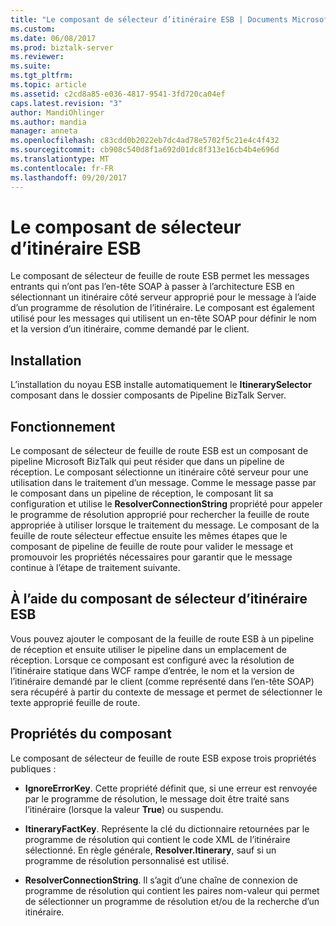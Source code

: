 ```yaml
---
title: "Le composant de sélecteur d’itinéraire ESB | Documents Microsoft"
ms.custom: 
ms.date: 06/08/2017
ms.prod: biztalk-server
ms.reviewer: 
ms.suite: 
ms.tgt_pltfrm: 
ms.topic: article
ms.assetid: c2cd8a85-e036-4817-9541-3fd720ca04ef
caps.latest.revision: "3"
author: MandiOhlinger
ms.author: mandia
manager: anneta
ms.openlocfilehash: c83cdd0b2022eb7dc4ad78e5702f5c21e4c4f432
ms.sourcegitcommit: cb908c540d8f1a692d01dc8f313e16cb4b4e696d
ms.translationtype: MT
ms.contentlocale: fr-FR
ms.lasthandoff: 09/20/2017
---
```

# <a name="the-esb-itinerary-selector-component"></a>Le composant de sélecteur d’itinéraire ESB
Le composant de sélecteur de feuille de route ESB permet les messages entrants qui n’ont pas l’en-tête SOAP à passer à l’architecture ESB en sélectionnant un itinéraire côté serveur approprié pour le message à l’aide d’un programme de résolution de l’itinéraire. Le composant est également utilisé pour les messages qui utilisent un en-tête SOAP pour définir le nom et la version d’un itinéraire, comme demandé par le client.  
  
## <a name="installation"></a>Installation  
 L’installation du noyau ESB installe automatiquement le **ItinerarySelector** composant dans le dossier composants de Pipeline BizTalk Server.  
  
## <a name="how-it-works"></a>Fonctionnement  
 Le composant de sélecteur de feuille de route ESB est un composant de pipeline Microsoft BizTalk qui peut résider que dans un pipeline de réception. Le composant sélectionne un itinéraire côté serveur pour une utilisation dans le traitement d’un message. Comme le message passe par le composant dans un pipeline de réception, le composant lit sa configuration et utilise le **ResolverConnectionString** propriété pour appeler le programme de résolution approprié pour rechercher la feuille de route appropriée à utiliser lorsque le traitement du message. Le composant de la feuille de route sélecteur effectue ensuite les mêmes étapes que le composant de pipeline de feuille de route pour valider le message et promouvoir les propriétés nécessaires pour garantir que le message continue à l’étape de traitement suivante.  
  
## <a name="using-the-esb-itinerary-selector-component"></a>À l’aide du composant de sélecteur d’itinéraire ESB  
 Vous pouvez ajouter le composant de la feuille de route ESB à un pipeline de réception et ensuite utiliser le pipeline dans un emplacement de réception. Lorsque ce composant est configuré avec la résolution de l’itinéraire statique dans WCF rampe d’entrée, le nom et la version de l’itinéraire demandé par le client (comme représenté dans l’en-tête SOAP) sera récupéré à partir du contexte de message et permet de sélectionner le texte approprié feuille de route.  
  
## <a name="component-properties"></a>Propriétés du composant  
 Le composant de sélecteur de feuille de route ESB expose trois propriétés publiques :  
  
-   **IgnoreErrorKey**. Cette propriété définit que, si une erreur est renvoyée par le programme de résolution, le message doit être traité sans l’itinéraire (lorsque la valeur **True**) ou suspendu.  
  
-   **ItineraryFactKey**. Représente la clé du dictionnaire retournées par le programme de résolution qui contient le code XML de l’itinéraire sélectionné. En règle générale, **Resolver.Itinerary**, sauf si un programme de résolution personnalisé est utilisé.  
  
-   **ResolverConnectionString**. Il s’agit d’une chaîne de connexion de programme de résolution qui contient les paires nom-valeur qui permet de sélectionner un programme de résolution et/ou de la recherche d’un itinéraire.